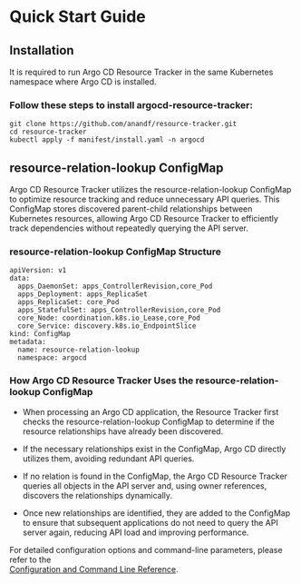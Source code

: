 # Quick Start Guide

## Installation

It is required to run Argo CD Resource Tracker in the same Kubernetes namespace where Argo CD is installed.

### Follow these steps to install argocd-resource-tracker:
```
git clone https://github.com/anandf/resource-tracker.git
cd resource-tracker
kubectl apply -f manifest/install.yaml -n argocd
```

## resource-relation-lookup ConfigMap

Argo CD Resource Tracker utilizes the resource-relation-lookup ConfigMap to optimize resource tracking and reduce unnecessary API queries. This ConfigMap stores discovered parent-child relationships between Kubernetes resources, allowing Argo CD Resource Tracker to efficiently track dependencies without repeatedly querying the API server.

### resource-relation-lookup ConfigMap Structure

```
apiVersion: v1
data:
  apps_DaemonSet: apps_ControllerRevision,core_Pod
  apps_Deployment: apps_ReplicaSet
  apps_ReplicaSet: core_Pod
  apps_StatefulSet: apps_ControllerRevision,core_Pod
  core_Node: coordination.k8s.io_Lease,core_Pod
  core_Service: discovery.k8s.io_EndpointSlice
kind: ConfigMap
metadata:
  name: resource-relation-lookup
  namespace: argocd
```

### How Argo CD Resource Tracker Uses the resource-relation-lookup ConfigMap

* When processing an Argo CD application, the Resource Tracker first checks the resource-relation-lookup ConfigMap to determine if the resource relationships have already been discovered.

* If the necessary relationships exist in the ConfigMap, Argo CD directly utilizes them, avoiding redundant API queries.

* If no relation is found in the ConfigMap, the Argo CD Resource Tracker queries all objects in the API server and, using owner references, discovers the relationships dynamically.

* Once new relationships are identified, they are added to the ConfigMap to ensure that subsequent applications do not need to query the API server again, reducing API load and improving performance.

For detailed configuration options and command-line parameters, please refer to the  
[Configuration and Command Line Reference](./reference.md).


